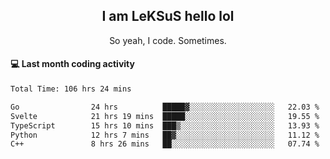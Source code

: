 <h2 align="center">I am LeKSuS hello lol</h2>
<p align="center">So yeah, I code. Sometimes.</p>

#### :computer: Last month coding activity
<!--START_SECTION:waka-->

```txt
Total Time: 106 hrs 24 mins

Go                24 hrs          █████▓░░░░░░░░░░░░░░░░░░░   22.03 %
Svelte            21 hrs 19 mins  █████░░░░░░░░░░░░░░░░░░░░   19.55 %
TypeScript        15 hrs 10 mins  ███▒░░░░░░░░░░░░░░░░░░░░░   13.93 %
Python            12 hrs 7 mins   ██▓░░░░░░░░░░░░░░░░░░░░░░   11.12 %
C++               8 hrs 26 mins   ██░░░░░░░░░░░░░░░░░░░░░░░   07.74 %
```

<!--END_SECTION:waka-->
